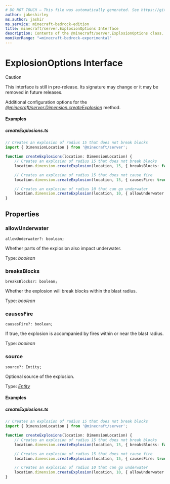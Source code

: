 ```yaml
---
# DO NOT TOUCH — This file was automatically generated. See https://github.com/mojang/minecraftapidocsgenerator to modify descriptions, examples, etc.
author: jakeshirley
ms.author: jashir
ms.service: minecraft-bedrock-edition
title: minecraft/server.ExplosionOptions Interface
description: Contents of the @minecraft/server.ExplosionOptions class.
monikerRange: "=minecraft-bedrock-experimental"
---
```

# ExplosionOptions Interface

> [!CAUTION]
> This interface is still in pre-release.  Its signature may change or it may be removed in future releases.

Additional configuration options for the [*@minecraft/server.Dimension.createExplosion*](../../minecraft/server/Dimension.md#createexplosion) method.

#### Examples
##### ***createExplosions.ts***
```typescript
// Creates an explosion of radius 15 that does not break blocks
import { DimensionLocation } from '@minecraft/server';

function createExplosions(location: DimensionLocation) {
    // Creates an explosion of radius 15 that does not break blocks
    location.dimension.createExplosion(location, 15, { breaksBlocks: false });

    // Creates an explosion of radius 15 that does not cause fire
    location.dimension.createExplosion(location, 15, { causesFire: true });

    // Creates an explosion of radius 10 that can go underwater
    location.dimension.createExplosion(location, 10, { allowUnderwater: true });
}
```

## Properties

### **allowUnderwater**
`allowUnderwater?: boolean;`

Whether parts of the explosion also impact underwater.

Type: *boolean*

### **breaksBlocks**
`breaksBlocks?: boolean;`

Whether the explosion will break blocks within the blast radius.

Type: *boolean*

### **causesFire**
`causesFire?: boolean;`

If true, the explosion is accompanied by fires within or near the blast radius.

Type: *boolean*

### **source**
`source?: Entity;`

Optional source of the explosion.

Type: [*Entity*](Entity.md)

#### Examples
##### ***createExplosions.ts***
```typescript
// Creates an explosion of radius 15 that does not break blocks
import { DimensionLocation } from '@minecraft/server';

function createExplosions(location: DimensionLocation) {
    // Creates an explosion of radius 15 that does not break blocks
    location.dimension.createExplosion(location, 15, { breaksBlocks: false });

    // Creates an explosion of radius 15 that does not cause fire
    location.dimension.createExplosion(location, 15, { causesFire: true });

    // Creates an explosion of radius 10 that can go underwater
    location.dimension.createExplosion(location, 10, { allowUnderwater: true });
}
```
